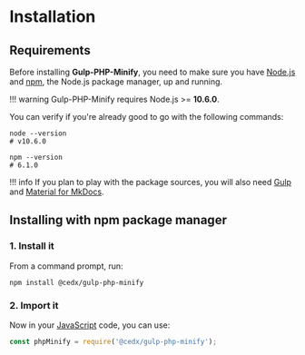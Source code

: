 # Installation

## Requirements
Before installing **Gulp-PHP-Minify**, you need to make sure you have [Node.js](https://nodejs.org)
and [npm](https://www.npmjs.com), the Node.js package manager, up and running.

!!! warning
    Gulp-PHP-Minify requires Node.js >= **10.6.0**.
    
You can verify if you're already good to go with the following commands:

```shell
node --version
# v10.6.0

npm --version
# 6.1.0
```

!!! info
    If you plan to play with the package sources, you will also need
    [Gulp](https://gulpjs.com) and [Material for MkDocs](https://squidfunk.github.io/mkdocs-material).

## Installing with npm package manager

### 1. Install it
From a command prompt, run:

```shell
npm install @cedx/gulp-php-minify
```

### 2. Import it
Now in your [JavaScript](https://developer.mozilla.org/en-US/docs/Web/JavaScript) code, you can use:

```js
const phpMinify = require('@cedx/gulp-php-minify');
```
